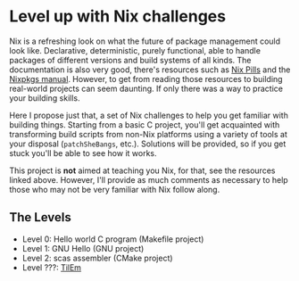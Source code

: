 # Level up with Nix challenges

Nix is a refreshing look on what the future of package management
could look like.  Declarative, deterministic, purely functional, able
to handle packages of different versions and build systems of all
kinds.  The documentation is also very good, there's resources such as
[Nix Pills](https://nixos.org/nixos/nix-pills/) and the [Nixpkgs
manual](https://nixos.org/nixpkgs/manual/).  However, to get from
reading those resources to building real-world projects can seem
daunting.  If only there was a way to practice your building skills.

Here I propose just that, a set of Nix challenges to help you get
familiar with building things.  Starting from a basic C project,
you'll get acquainted with transforming build scripts from non-Nix
platforms using a variety of tools at your disposal (`patchSheBangs`,
etc.).  Solutions will be provided, so if you get stuck you'll be able
to see how it works.

This project is **not** aimed at teaching you Nix, for that, see the
resources linked above.  However, I'll provide as much comments as
necessary to help those who may not be very familiar with Nix follow
along.


## The Levels
- Level 0: Hello world C program (Makefile project)
- Level 1: GNU Hello (GNU project)
- Level 2: scas assembler (CMake project)
- Level ???: [TilEm](http://lpg.ticalc.org/prj_tilem/)

